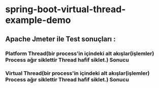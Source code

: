 # spring-boot-virtual-thread-example-demo

## Apache Jmeter ile Test sonuçları :

### Platform Thread(bir process'in içindeki alt akışlar(işlemler) Process ağır siklettir Thread hafif siklet.) Sonucu

### Virtual Thread(bir process'in içindeki alt akışlar(işlemler) Process ağır siklettir Thread hafif siklet.) Sonucu
